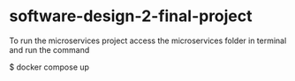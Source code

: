 # software-design-2-final-project

To run the microservices project access the microservices folder in terminal and run the command

$ docker compose up
